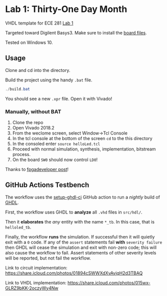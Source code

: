 # Lab 1: Thirty-One Day Month

VHDL template for ECE 281 [Lab 1](https://usafa-ece.github.io/ece281-book/lab/lab1.html)

Targeted toward Digilent Basys3. Make sure to install the [board files](https://github.com/Xilinx/XilinxBoardStore/tree/2018.2/boards/Digilent/basys3).

Tested on Windows 10.

## Usage

Clone and cd into the directory.

Build the project using the handy `.bat` file.

```powershell
./build.bat
```

You should see a new `.xpr` file. Open it with Vivado!

### Manually, without BAT

1. Clone the repo
2. Open Vivado 2018.2
3. From the weclome screen, select Window->Tcl Console
4. In the tcl console at the bottom of the screen `cd` to the this directory
5. In the consoled enter `source helloLed.tcl`
6. Proceed with normal simulation, synthesis, implementation, bitstream process.
7. On the board `SW0` should now control `LD0`!

Thanks to [fpgadeveloper post](https://www.fpgadeveloper.com/2014/08/version-control-for-vivado-projects.html/)!

## GitHub Actions Testbench

The workflow uses the [setup-ghdl-ci](https://github.com/ghdl/setup-ghdl-ci) GitHub action
to run a *nightly* build of [GHDL](https://ghdl.github.io/ghdl/).

First, the workflow uses GHDL to **analyze** all `.vhd` files in `src/hdl/`.

Then it **elaborates** the *any* entity with the name `*_tb`. In this case, that is `helloled_tb`.

Finally, the workflow **runs** the simulation. If successful then it will quietly exit with a `0` code.
If any of the `assert` statements fail **with** `severity failure` then GHDL will cease the simulation and exit with non-zero code; this will also cause the workflow to fail.
Assert statements of other severity levels will be reported, but not fail the workflow.

Link to circuit implementation: https://share.icloud.com/photos/01894cSWWXdXvAvjqH2d3TBAQ

Link to VHDL implementation: https://share.icloud.com/photos/015wx-GLRZ9bKK-2oczyWy4Nw
